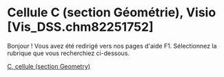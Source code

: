 
# Cellule C (section Géométrie), Visio [Vis_DSS.chm82251752]

Bonjour ! Vous avez été redirigé vers nos pages d'aide F1. Sélectionnez la rubrique que vous recherchiez ci-dessous.

[C, cellule (section Geometry)](http://msdn.microsoft.com/library/d51a1dd8-678a-a34d-658d-bd7a027dd379%28Office.15%29.aspx)
